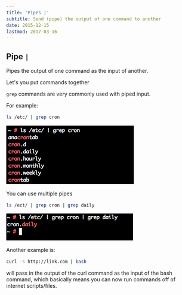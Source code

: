 ```yaml
---
title: 'Pipes |'
subtitle: Send (pipe) the output of one command to another
date: 2015-12-15
lastmod: 2017-03-16
---
```


## Pipe `|`

Pipes the output of one command as the input of another.

Let's you put commands together

`grep` commands are very commonly used with piped input.

For example:

```bash
ls /etc/ | grep cron
```

![Screenshot - Pipe output](./images/pipe-output.png)

You can use multiple pipes

```bash
ls /ect/ | grep cron | grep daily
```

![Screenshot - Pipe multiple outputs](./images/pipe-multiple-outputs.png)

Another example is:

```bash
curl -s http://link.com | bash
```

will pass in the output of the curl command as the input of the bash command, which basically means you can now run commands off of internet scripts/files.
